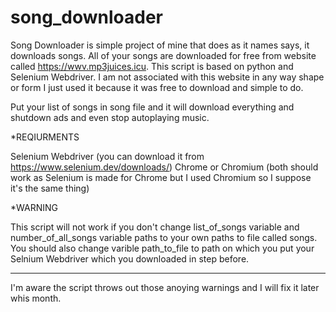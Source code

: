 # song_downloader

Song Downloader is simple project of mine that does as it names says, it downloads songs.
All of your songs are downloaded for free from website called https://wwv.mp3juices.icu. This script is based on python and Selenium Webdriver.
I am not associated with this website in any way shape or form I just used it because it was free to download and simple to do.

Put your list of songs in song file and it will download everything and shutdown ads and even stop autoplaying music.


*REQIURMENTS

Selenium Webdriver (you can download it from https://www.selenium.dev/downloads/)
Chrome or Chromium (both should work as Selenium is made for Chrome but I used Chromium so I suppose it's the same thing)

*WARNING

This script will not work if you don't change list_of_songs variable and number_of_all_songs variable paths to your own paths to file called songs.
You should also change varible path_to_file to path on which you put your Selnium Webdriver which you downloaded in step before.

___________________________________________________

I'm aware the script throws out those anoying warnings and I will fix it later whis month.
